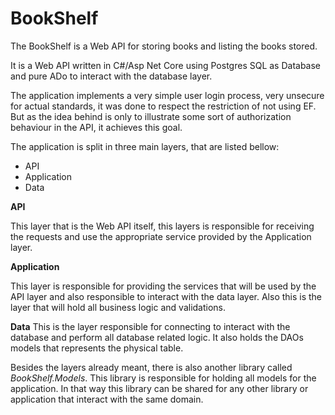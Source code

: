 # BookShelf

The BookShelf is a Web API for storing books and listing the books stored.

It is a Web API written in C#/Asp Net Core using Postgres SQL as Database and pure ADo to interact with the database layer.

The application implements a very simple user login process, very unsecure for actual standards, it was done to respect the restriction of not using EF. But as the idea behind is only to illustrate some sort of authorization behaviour in the API, it achieves this goal.

The application is split in three main layers, that are listed bellow: 

  * API
  * Application
  * Data

**API**

This layer that is the Web API itself, this layers is responsible for receiving the requests and use the appropriate service provided by the Application layer.

**Application**

This layer is responsible for providing the services that will be used by the API layer and also responsible to interact with the data layer.
Also this is the layer that will hold all business logic and validations.

**Data**
This is the layer responsible for connecting to interact with the database and perform all database related logic.
It also holds the DAOs models that represents the physical table.


Besides the layers already meant, there is also another library called *BookShelf.Models*. This library is responsible for holding all models for the application. In that way this library can be shared for any other library or application that interact with the same domain.  
